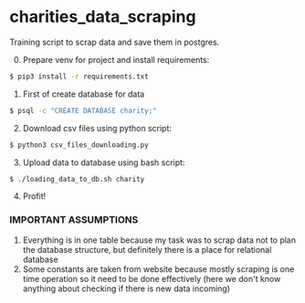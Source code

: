 # charities_data_scraping
Training script to scrap data and save them in postgres.

0. Prepare venv for project and install requirements:
```bash
$ pip3 install -r requirements.txt
```

1. First of create database for data 
```bash
$ psql -c "CREATE DATABASE charity;"
```

2. Download csv files using python script:
```bash
$ python3 csv_files_downloading.py
```

3. Upload data to database using bash script:
```bash
$ ./loading_data_to_db.sh charity
```

4. Profit!


### IMPORTANT ASSUMPTIONS
1. Everything is in one table because my task was to scrap data not to plan the database structure, but definitely there is a place for relational database
2. Some constants are taken from website because mostly scraping is one time operation so it need to be done effectively (here we don't know anything about checking if there is new data incoming) 